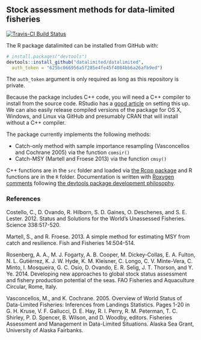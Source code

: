 ## Stock assessment methods for data-limited fisheries

[![Travis-CI Build Status](https://magnum.travis-ci.org/datalimited/datalimited.png?branch=master)](https://magnum.travis-ci.org/datalimited/datalimited)

The R package datalimited can be installed from GitHub with:

```R
# install.packages("devtools")
devtools::install_github("datalimited/datalimited", 
  auth_token = "625bc066956a5f285e4fe45f4084bb6a26afb9ed")
```

The `auth_token` argument is only required as long as this repository is private.

Because the package includes C++ code, you will need a C++ compiler to install from the source code. RStudio has a [good article](https://support.rstudio.com/hc/en-us/articles/200486498-Package-Development-Prerequisites) on setting this up. We can also easily release compiled versions of the package for OS X, Windows, and Linux via GitHub and presumably CRAN that will install without a C++ compiler.

The package currently implements the following methods:

- Catch-only method with sample importance resampling (Vasconcellos and Cochrane 2005) via the function `comsir()`
- Catch-MSY (Martell and Froese 2013) via the function `cmsy()`

C++ functions are in the `src` folder and loaded via [the Rcpp package](http://cran.r-project.org/web/packages/Rcpp/index.html) and R functions are in the `R` folder. Documentation is written with [Roxygen comments](http://r-pkgs.had.co.nz/man.html) following [the devtools package development philosophy](http://r-pkgs.had.co.nz).

### References

Costello, C., D. Ovando, R. Hilborn, S. D. Gaines, O. Deschenes, and S. E. Lester. 2012. Status and Solutions for the World’s Unassessed Fisheries. Science 338:517-520.

Martell, S., and R. Froese. 2013. A simple method for estimating MSY from catch and resilience. Fish and Fisheries 14:504-514.

Rosenberg, A. A., M. J. Fogarty, A. B. Cooper, M. Dickey-Collas, E. A. Fulton, N. L. Gutiérrez, K. J. W. Hyde, K. M. Kleisner, C. Longo, C. V. Minte-Vera, C. Minto, I. Mosqueira, G. C. Osio, D. Ovando, E. R. Selig, J. T. Thorson, and Y. Ye. 2014. Developing new approaches to global stock status assessment and fishery production potential of the seas. FAO Fisheries and Aquaculture Circular, Rome, Italy.

Vasconcellos, M., and K. Cochrane. 2005. Overview of World Status of Data-Limited Fisheries: Inferences from Landings Statistics. Pages 1-20 in G. H. Kruse, V. F. Gallucci, D. E. Hay, R. I. Perry, R. M. Peterman, T. C. Shirley, P. D. Spencer, B. Wilson, and D. Woodby, editors. Fisheries Assessment and Management in Data-Limited Situations. Alaska Sea Grant, University of Alaska Fairbanks.
